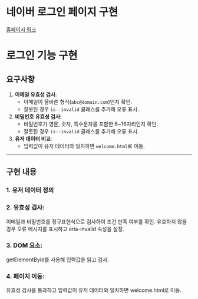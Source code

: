 # 네이버 로그인 페이지 구현

[홈페이지 링크](https://karrpp.github.io/JS-HOMEWORK/)

# 로그인 기능 구현

## 요구사항

1. **이메일 유효성 검사**:
   - 이메일이 올바른 형식(`abc@domain.com`)인지 확인.
   - 잘못된 경우 `is--invalid` 클래스를 추가해 오류 표시.
2. **비밀번호 유효성 검사**:
   - 비밀번호가 영문, 숫자, 특수문자를 포함한 6~16자리인지 확인.
   - 잘못된 경우 `is--invalid` 클래스를 추가해 오류 표시.
3. **유저 데이터 비교**:
   - 입력값이 유저 데이터와 일치하면 `welcome.html`로 이동.

---

## 구현 내용

### 1. 유저 데이터 정의

### 2. 유효성 검사:

이메일과 비밀번호를 정규표현식으로 검사하여 조건 만족 여부를 확인.
유효하지 않을 경우 오류 메시지를 표시하고 aria-invalid 속성을 설정.

### 3. DOM 요소:

getElementById를 사용해 입력값을 읽고 검사.

### 4. 페이지 이동:

유효성 검사를 통과하고 입력값이 유저 데이터와 일치하면 welcome.html로 이동.
